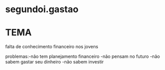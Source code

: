 # segundoi.gastao

# TEMA
falta de conhecimento financeiro nos jovens

problemas:-não tem planejamento financeiro
          -não pensam no futuro
          -não sabem gastar seu dinheiro
          -não sabem investir          
